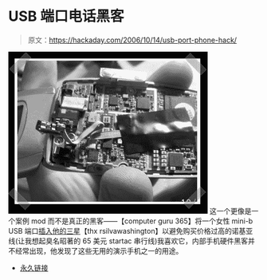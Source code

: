 # USB 端口电话黑客

> 原文：<https://hackaday.com/2006/10/14/usb-port-phone-hack/>

![](img/f5dc5d143cee5294007b3c8c0e2c436d.png)
这一个更像是一个案例 mod 而不是真正的黑客——【computer guru 365】将一个女性 mini-b USB 端口[插入他的三星](http://computerguru365.blogspot.com/2006/10/add-usb-port-to-your-cell-phone.html)【thx rsilvawashington】以避免购买价格过高的诺基亚线(让我想起臭名昭著的 65 美元 startac 串行线)我喜欢它，内部手机硬件黑客并不经常出现，他发现了这些无用的演示手机之一的用途。

*   [永久链接](http://computerguru365.blogspot.com/2006/10/add-usb-port-to-your-cell-phone.html)
